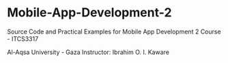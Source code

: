 # Mobile-App-Development-2
Source Code and Practical Examples for Mobile App Development 2 Course - ITCS3317

Al-Aqsa University - Gaza
Instructor: Ibrahim O. I. Kaware
